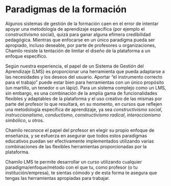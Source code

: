 # Paradigmas de la formación

Algunos sistemas de gestión de la formación caen en el error de intentar apoyar una metodología de aprendizaje específica \(por ejemplo el constructivismo social\), quizá para ganar alguna efímera credibilidad pedagógica. Mientras que enfocarse en un único paradigma pueda ser apropiado, incluso deseable, por parte de profesores u organizaciones, Chamilo resiste la tentación de limitar el diseño de la plataforma a un enfoque específico.

Según nuestra experiencia, el papel de un Sistema de Gestión del Aprendizaje \(LMS\) es proporcionar una herramienta que pueda adaptarse a las necesidades y los deseos del usuario. Aportar “el instrumento correcto para el trabajo” puede estar bien para herramientas con un único propósito \(un martillo, un tenedor o un lápiz\). Para un sistema complejo como un LMS, sin embargo, es una combinación de la amplia gama de funcionalidades flexibles y adaptables de la plataforma y el uso creativo de las mismas por parte del profesor lo que resultará, en su momento, en cursos que reflejen una metodología específica de aprendizaje, ya sea _constructivismo social_, _instruccionalismo_, _conductismo_, _constructivismo radical_, _interaccionismo simbólico_, u otros.

Chamilo reconoce el papel del profesor en elegir su propio enfoque de enseñanza, y se esfuerza en asegurar que todos estos paradigmas educativos puedan ser efectivamente implementados utilizando varias combinaciones de las flexibles herramientas proporcionadas por la plataforma.

Chamilo LMS te permite desarrollar un curso utilizando cualquier paradigma/enfoque/método con el que tu, como profesor \(o tu institución/empresa\), te sientas cómodo y de esta forma te asegura que tengas las herramientas apropiadas para trabajar.

